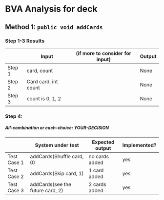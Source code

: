 # BVA Analysis for deck

## Method 1: ```public void addCards```
### Step 1-3 Results
|        | Input | (if more to consider for input) | Output |
|--------|-------|---------------------------------|--------|
| Step 1 |  card, count   |                                 |  None      |
| Step 2 |  Card card, int count  |                                 |  None     |
| Step 3 |  count is 0, 1, 2  |                                 |   None    |
### Step 4:
##### All-combination or each-choice: YOUR-DECISION

|              | System under test      | Expected output                    | Implemented? |
|--------------|------------------------|------------------------------------|--------------|
| Test Case 1  | addCards(Shuffle card, 0) | no cards added |          yes    |
| Test Case 2  | addCards(Skip card, 1) | 1 card added |        yes      |
| Test Case 3  | addCards(see the future card, 2) | 2 cards added |      yes        |
